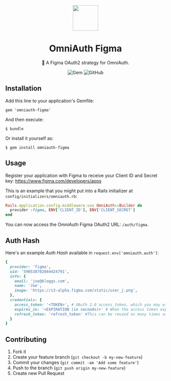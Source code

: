 <div align="center">
<img src="https://dashboard.snapcraft.io/site_media/appmedia/2019/03/icon_E5fiGLe.png" width="80">

# OmniAuth Figma
🚀 A Figma OAuth2 strategy for OmniAuth.

![Gem](https://img.shields.io/gem/v/omniauth-figma?style=flat-square) 
![GitHub](https://img.shields.io/github/license/jamieecarr/omniauth-figma?style=flat-square)
</div>

## Installation

Add this line to your application's Gemfile:

    gem 'omniauth-figma'

And then execute:

    $ bundle

Or install it yourself as:

    $ gem install omniauth-figma


## Usage

Register your application with Figma to receive your Client ID and Secret key: https://www.figma.com/developers/apps

This is an example that you might put into a Rails initializer at `config/initializers/omniauth.rb`:

```ruby
Rails.application.config.middleware.use OmniAuth::Builder do
  provider :figma, ENV['CLIENT_ID'], ENV['CLIENT_SECRET']
end
```

You can now access the OmniAuth Figma OAuth2 URL: `/auth/figma`.


## Auth Hash
Here's an example *Auth Hash* available in `request.env['omniauth.auth']`:

```ruby
{
  provider: 'figma',
  uid: '590538702844424791',
  info: {
    email: 'joe@bloggs.com',
    name: 'Joe',
    image: 'https://s3-alpha.figma.com/static/user_j.png',
  },
  credentials: {
    access_token: '<TOKEN>', # OAuth 2.0 access_token, which you may wish to store
    expires_in: '<EXPIRATION (in seconds)>' # When the access token expires (it always will)
    refresh_token: 'refresh_token' #This can be reused as many times as necessary to retrieve a new access_token. 
  }
}
```



## Contributing

1.  Fork it
2.  Create your feature branch (`git checkout -b my-new-feature`)
3.  Commit your changes (`git commit -am 'Add some feature'`)
4.  Push to the branch (`git push origin my-new-feature`)
5.  Create new Pull Request